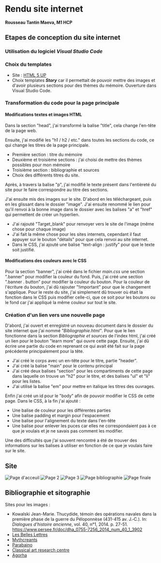 # Rendu site internet
**Rousseau Tantin Maeva, M1 HCP**
## Etapes de conception du site internet
### Utilisation du logiciel _Visual Studio Code_
### Choix du templates
* Site : [HTML 5 UP](https://html5up.net/)
* Choix templates **_Story_** car il permettait de pouvoir mettre des images et d'avoir plusieurs sections pour des thèmes du mémoire.
Ouverture dans Visual Studio Code.
### Transformation du code pour la page principale
#### Modifications textes et images HTML
Dans la section "head", j'ai transformé la balise "title", cela change l'en-tête de la page web.

Ensuite, j'ai modifié les "h1 / h2 / etc." dans toutes les sections du code, ce qui change les titres de la page principale.
* Première section : titre du mémoire
* Deuxième et troisième sections : j'ai choisi de mettre des thèmes possibles pour mon mémoire
* Troisième section : bibliographie et sources
* Choix des différents titres du site.

Après, à travers la balise "p", j'ai modifié le texte présent dans l'entièreté du site pour le faire correspondre au titre des sections. 

J'ai ensuite mis des images sur le site. D'abord en les téléchargeant, puis en les glissant dans le dossier "image". J'ai ensuite renommé le lien pour qu'il renvoi à la bonne image dans le dossier avec les balises "a" et "href" qui permettent de créer un hyperlien.
* J'ai rajouté "Target_blank" pour renvoyer vers le site de l'image (même chose pour chaque image)
* J'ai fait la même chose pour les sites internets, cependant il faut appuyer sur le bouton "détails" pour que cela renvoi au site internet.
* Dans le CSS, j'ai ajouté une balise "text-align : justify" pour que le texte soit justifié.

#### Modifications des couleurs avec le CSS
Pour la section "banner", j'ai créé dans le fichier _main.css_ une section ".banner" pour modifier la couleur du fond. Puis, j'ai créé une section ".banner . button" pour modifier la couleur du bouton. Pour la couleur de l'écriture du bouton, j'ai dû rajouter "!important" pour que le changement s'applique.
Pour le reste du site, j'ai simplement dû trouver où était la fonction dans le CSS puis modifier celle-ci, que ce soit pour les boutons ou le fond car j'ai appliqué la même couleur sur tout le site.

### Création d'un lien vers une nouvelle page
D'abord, j'ai ouvert et enregistré un nouveau document dans le dossier du site internet que j'ai nommé _"Bibliographie.html"_. Pour que le lien fonctionne dans la section _Bibliographie et sources_ de l'index html, j'ai créé un lien pour le bouton "learn more" qui ouvre cette page. Ensuite, j'ai dû écrire une partie du code en reprenant ce qui avait été fait sur la page précédente principalement pour la tête. 
* J'ai créé le corps avec un en-tête pour le titre, partie "header".
* J'ai créé la balise "main" pour le contenu principal
* J'ai créé deux balises "section" pour les compartiments de cette page dans laquelle on trouve un "h2" pour le titre, et des balises "ul" et "li" pour les listes.
* J'ai utilisé la balise "em" pour mettre en italique les titres des ouvrages.

Enfin j'ai créé un id pour le "body" afin de pouvoir modifier le CSS de cette page. Dans le CSS, à la fin j'ai ajouté :
* Une balise de couleur pour les différentes parties
* Une balise padding et margin pour l'espacement
* Une balise pour l'alignement du texte dans l'en-tête
* Une balise pour enlever les puces car elles ne correspondaient pas à ce que je voulais et je ne savais pas comment les modifier.

Une des difficultés que j'ai souvent rencontré a été de trouver des informations sur les balises à utiliser en fonction de ce que je voulais faire sur le site.

## Site 
![Page d'acceuil](https://github.com/user-attachments/assets/f0319800-86b7-43a4-aec6-6f2b616996dd)
![Page 2](https://github.com/user-attachments/assets/2b7b36b3-502a-4d41-aa69-5d103abbba85)
![Page 3](https://github.com/user-attachments/assets/f52a21b9-1cf2-4984-9db4-89b59118a225)
![Page bibliographie](https://github.com/user-attachments/assets/f57a34e5-255a-499e-b5e3-1b38d9cc61a9)
![Page finale](https://github.com/user-attachments/assets/03dda2ed-f4a4-4f47-97a7-290e223f5b5b)

## Bibliographie et sitographie
Sites pour les images : 
* Kowalski Jean-Marie. Thucydide, témoin des opérations navales dans la première phase de la guerre du Péloponnèse (431-415 av. J.‑C.). In: _Dialogues d'histoire ancienne_, vol. 40, n°1, 2014. p. 27-51. https://www.persee.fr/doc/dha_0755-7256_2014_num_40_1_3902
* [Les Belles Lettres](https://www.lesbelleslettres.com/livre/9782251451435/coffret-fondation)
* [Mythcreants](https://mythcreants.com/blog/water-travel-before-engines/)
* [Parabaino](https://mythcreants.com/blog/water-travel-before-engines/)
* [Classical art research centre](https://www.carc.ox.ac.uk/carc/pottery)
* [Agorha](https://agorha.inha.fr/database/27)
